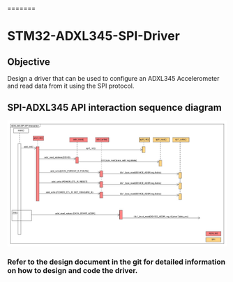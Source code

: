 =======
# STM32-ADXL345-SPI-Driver

## Objective 
Design a driver that can be used to configure an ADXL345 Accelerometer and read data from it using the SPI protocol.

## SPI-ADXL345 API interaction sequence diagram
![Model](https://github.com/Kaushik093/STM32-SPI-ADXL345-driver/blob/main/SPI_Sequence.png)

### Refer to the design document in the git for detailed information on how to design and code the driver.






